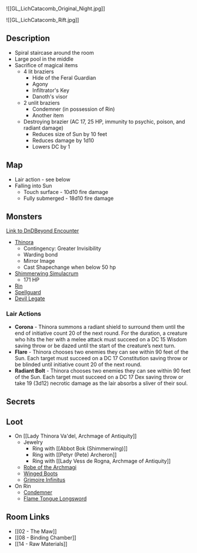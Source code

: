 ![[GL_LichCatacomb_Original_Night.jpg]]

![[GL_LichCatacomb_Rift.jpg]]
## Description

* Spiral staircase around the room
* Large pool in the middle
* Sacrifice of magical items
	* 4 lit braziers
		* Hide of the Feral Guardian
		* Agony
		* Infiltrator's Key
		* Danoth's visor
	* 2 unlit braziers
		* Condemner (in possession of Rin)
		* Another item
	* Destroying brazier (AC 17, 25 HP, immunity to psychic, poison, and radiant damage)
		* Reduces size of Sun by 10 feet
		* Reduces damage by 1d10
		* Lowers DC by 1

## Map

* Lair action - see below
* Falling into Sun
	* Touch surface - 10d10 fire damage
	* Fully submerged - 18d10 fire damage
## Monsters

[Link to DnDBeyond Encounter](https://www.dndbeyond.com/encounters/6ad7ae9a-109a-4e5a-87b1-a6fff1e0c573)

* [Thinora](https://www.dndbeyond.com/monsters/3838148-lady-thinora-va-del-archmage-of-antiquity)
	* Contingency: Greater Invisibility
	* Warding bond
	* Mirror Image
	* Cast Shapechange when below 50 hp
* [Shimmerwing Simulacrum](https://www.dndbeyond.com/monsters/16772-adult-silver-dragon)
	* 171 HP
* [Rin](https://www.dndbeyond.com/monsters/4423157-rin-monisk)
* [Spellguard](https://www.dndbeyond.com/monsters/4485983-radlee-thugram)
* [Devil Legate](https://www.dndbeyond.com/monsters/4485819-devil-legate)

### Lair Actions

* **Corona** - Thinora summons a radiant shield to surround them until the end of initiative count 20 of the next round. For the duration, a creature who hits the her with a melee attack must succeed on a DC 15 Wisdom saving throw or be dazed until the start of the creature’s next turn.
* **Flare** - Thinora chooses two enemies they can see within 90 feet of the Sun. Each target must succeed on a DC 17 Constitution saving throw or be blinded until initiative count 20 of the next round.
* **Radiant Bolt** - Thinora chooses two enemies they can see within 90 feet of the Sun. Each target must succeed on a DC 17 Dex saving throw or take 19 (3d12) necrotic damage as the lair absorbs a sliver of their soul.

## Secrets

## Loot

* On [[Lady Thinora Va'del, Archmage of Antiquity]]
	* Jewelry
		* Ring with [[Abbot Bok (Shimmerwing)]]
		* Ring with [[Petyr (Pete) Archeron]]
		* Ring with [[Lady Vess de Rogna, Archmage of Antiquity]]
	* [Robe of the Archmagi](https://www.dndbeyond.com/magic-items/4742-robe-of-the-archmagi)
	* [Winged Boots](https://www.dndbeyond.com/magic-items/4804-winged-boots)
	* [Grimoire Infinitus](https://www.dndbeyond.com/magic-items/9118081-grimoire-infinitus-rotld-dormant)
* On Rin
	* [Condemner](https://www.dndbeyond.com/magic-items/7170925-condemner)
	* [Flame Tongue Longsword](https://www.dndbeyond.com/magic-items/4895-flame-tongue-longsword)

## Room Links

*  [[02 - The Maw]]
*  [[08 - Binding Chamber]]
*  [[14 - Raw Materials]]